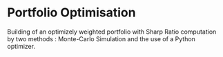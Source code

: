 # Portfolio Optimisation
Building of an optimizely weighted portfolio with Sharp Ratio computation by two methods : Monte-Carlo Simulation and the use of a Python optimizer.
